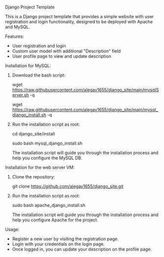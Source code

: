 Django Project Template

This is a Django project template that provides a simple website with user registration and login functionality, designed to be deployed with Apache and MySQL.

Features:

- User registration and login
- Custom user model with additional "Description" field
- User profile page to view and update description

Installation for MySQL:

1. Download the bash script:

    wget https://raw.githubusercontent.com/alegav1655/django_site/main/mysqlServer.sh -q
    
    wget https://raw.githubusercontent.com/alegav1655/django_site/main/mysql_django_install.sh -q
    
2. Run the installation script as root:
    
    cd django_site/install
    
    sudo bash mysql_django_install.sh
    
    The installation script will guide you through the installation process and help you configure the MySQL DB.


Installation for the web server VM:

1. Clone the repository:

   git clone https://github.com/alegav1655/django_site.git

2. Run the installation script as root:

   sudo bash apache_django_install.sh

   The installation script will guide you through the installation process and help you configure Apache for the project.

Usage:

- Register a new user by visiting the registration page.
- Login with your credentials on the login page.
- Once logged in, you can update your description on the profile page.

